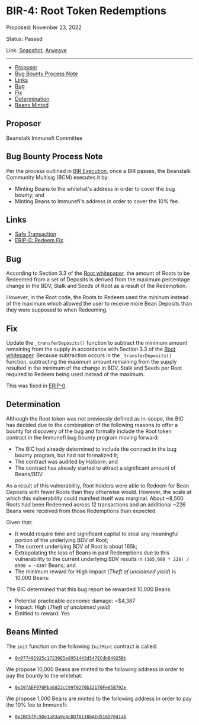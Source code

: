 # BIR-4: Root Token Redemptions 

Proposed: November 23, 2022

Status: Passed

Link: [Snapshot](https://snapshot.org/#/beanstalkbugbounty.eth/proposal/0x60f6fcf25c3fe76003535708d9b14396dace659fddb2d6c7076da8ecce84840e), [Arweave](https://arweave.net/OyqpqjsTub1j4jaGipqMffPGxVywnmR3g45e9jkMZTM)

---

- [Proposer](#proposer)
- [Bug Bounty Process Note](#bug-bounty-process-note)
- [Links](#links)
- [Bug](#bug)
- [Fix](#fix)
- [Determination](#determination)
- [Beans Minted](#beans-minted)

## Proposer

Beanstalk Immunefi Committee

## Bug Bounty Process Note

Per the process outlined in [BIR Execution](https://docs.bean.money/governance/beanstalk/bic-process#execution), once a BIR passes, the Beanstalk Community Multisig (BCM) executes it by:
* Minting Beans to the whitehat's address in order to cover the bug bounty; and
* Minting Beans to Immunefi's address in order to cover the 10% fee.

## Links

* [Safe Transaction](https://app.safe.global/eth:0xa9bA2C40b263843C04d344727b954A545c81D043/transactions/tx?id=multisig_0xa9bA2C40b263843C04d344727b954A545c81D043_0x5cbe4141ae9a46cba144443d1f1b1c1e1ac348ea2946e3c51a9e46c5a9609883)
* [ERIP-0: Redeem Fix](https://arweave.net/7fjU88EiBrvbLK8oW_GRld4DsSxYfm0yLVvm0x7ywnM)

## Bug

According to Section 3.3 of the [Root whitepaper](https://roottoken.org/root.pdf#subsection.3.3), the amount of Roots to be Redeemed from a set of Deposits  is derived from the maximum percentage change in the BDV, Stalk and Seeds of Root as a result of the Redemption.

However, in the Root code, the Roots to Redeem used the mininum instead of the maximum which allowed the user to receive more Bean Deposits than they were supposed to when Redeeming. 

## Fix

Update the `_transferDeposits()` function to subtract the minimum amount remaining from the supply in accordance with Section 3.3 of the [Root whitepaper](https://roottoken.org/root.pdf#subsection.3.3). Because subtraction occurs in the `_transferDeposits()` function, subtracting the maximum amount remaining from the supply resulted in the minimum of the change in BDV, Stalk and Seeds per Root required to Redeem being used instead of the maximum.

This was fixed in [ERIP-0](https://arweave.net/7fjU88EiBrvbLK8oW_GRld4DsSxYfm0yLVvm0x7ywnM).

## Determination

Although the Root token was not previously defined as in-scope, the BIC has decided due to the combination of the following reasons to offer a bounty for discovery of the bug and formally include the Root token contract in the Immunefi bug bounty program moving forward:

* The BIC had already determined to include the contract in the bug bounty program, but had not formalized it;
* The contract was audited by Halborn; and
* The contract has already started to attract a significant amount of Beans/BDV. 

As a result of this vulnerability, Root holders were able to Redeem for Bean Deposits with fewer Roots than they otherwise would. However, the scale at which this vulnerability could manifest itself was marginal. About ~8,500 Roots had been Redeemed across 12 transactions and an additional ~226 Beans were received from those Redemptions than expected.

Given that:
* It would require time and significant capital to steal any meaningful portion of the underlying BDV of Root;
* The current underlying BDV of Root is about 165k;
* Extrapolating the loss of Beans in past Redemptions due to this vulnerability to the current underlying BDV results in `(165,000 * 226) / 8500 = ~4387` Beans; and
* The minimum reward for High Impact (_Theft of unclaimed yield_) is 10,000 Beans:

The BIC determined that this bug report be rewarded 10,000 Beans.

* Potential practicable economic damage: ~$4,387
* Impact: High (_Theft of unclaimed yield_)
* Entitled to reward: Yes

## Beans Minted

The `init` function on the following `InitMint` contract is called:
* [`0x077495925c17230E5e8951443d547ECdbB4925Bb`](https://etherscan.io/address/0x077495925c17230E5e8951443d547ECdbB4925Bb#code)

We propose 10,000 Beans are minted to the following address in order to pay the bounty to the whitehat:
* [`0x39fAEF970Fba6822cC99f0270b32170Fe85B792e`](https://etherscan.io/address/0x39fAEF970Fba6822cC99f0270b32170Fe85B792e)

We propose 1,000 Beans are minted to the following address in order to pay the 10% fee to Immunefi:
* [`0x2BC5fFc5De1a83a9e4cDDfA138bAEd516D70414b`](https://etherscan.io/address/0x2BC5fFc5De1a83a9e4cDDfA138bAEd516D70414b)
